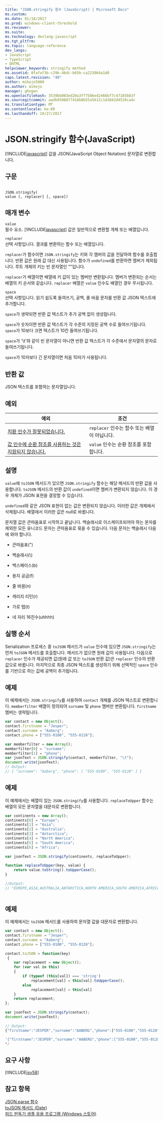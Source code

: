 ```yaml
---
title: "JSON.stringify 함수 (JavaScript) | Microsoft Docs"
ms.custom: 
ms.date: 01/18/2017
ms.prod: windows-client-threshold
ms.reviewer: 
ms.suite: 
ms.technology: devlang-javascript
ms.tgt_pltfrm: 
ms.topic: language-reference
dev_langs:
- JavaScript
- TypeScript
- DHTML
helpviewer_keywords: stringify method
ms.assetid: 0fafaf3b-c29b-46dc-b65b-ca223064a1d0
caps.latest.revision: "40"
author: mikejo5000
ms.author: mikejo
manager: ghogen
ms.openlocfilehash: 3539bb003ed20a3ff7586e42466bf7c47165b83f
ms.sourcegitcommit: aadb9588877418b8b55a5612c1d3842d4520ca4c
ms.translationtype: MT
ms.contentlocale: ko-KR
ms.lasthandoff: 10/27/2017
---
```

# <a name="jsonstringify-function-javascript"></a>JSON.stringify 함수(JavaScript)
[!INCLUDE[javascript](../../javascript/includes/javascript-md.md)] 값을 JSON(JavaScript Object Notation) 문자열로 변환합니다.  
  
## <a name="syntax"></a>구문  
  
```  
  
JSON.stringify(  
value [, replacer] [, space])  
```  
  
## <a name="parameters"></a>매개 변수  
 `value`  
 필수 요소. [!INCLUDE[javascript](../../javascript/includes/javascript-md.md)] 값은 일반적으로 변환할 개체 또는 배열입니다.  
  
 `replacer`  
 선택 사항입니다. 결과를 변환하는 함수 또는 배열입니다.  
  
 `replacer`가 함수이면 `JSON.stringify`는 키와 각 멤버의 값을 전달하여 함수를 호출합니다. 반환 값은 원래 값 대신 사용됩니다. 함수가 `undefined`를 반환하면 멤버가 제외됩니다. 루트 개체의 키는 빈 문자열인 ""입니다.  
  
 `replacer`가 배열이면 배열에 키 값이 있는 멤버만 변환됩니다. 멤버가 변환되는 순서는 배열의 키 순서와 같습니다. `replacer` 배열은 `value` 인수도 배열인 경우 무시됩니다.  
  
 `space`  
 선택 사항입니다. 읽기 쉽도록 들여쓰기, 공백, 줄 바꿈 문자를 반환 값 JSON 텍스트에 추가합니다.  
  
 `space`가 생략되면 반환 값 텍스트가 추가 공백 없이 생성됩니다.  
  
 `space`가 숫자이면 반환 값 텍스트가 각 수준의 지정된 공백 수로 들여쓰기됩니다. `space`가 10보다 크면 텍스트가 10칸 들여쓰기됩니다.  
  
 `space`가 '\t'와 같이 빈 문자열이 아니면 반환 값 텍스트가 각 수준에서 문자열의 문자로 들여쓰기됩니다.  
  
 `space`가 10자보다 긴 문자열이면 처음 10자가 사용됩니다.  
  
## <a name="return-value"></a>반환 값  
 JSON 텍스트를 포함하는 문자열입니다.  
  
## <a name="exceptions"></a>예외  
  
|예외|조건|  
|---------------|---------------|  
|[치환 인수가 잘못되었습니다.](../../javascript/misc/invalid-replacer-argument.md)|`replacer` 인수는 함수 또는 배열이 아닙니다.|  
|[값 인수에 순환 참조를 사용하는 것은 지원되지 않습니다.](../../javascript/misc/circular-reference-in-value-argument-not-supported.md)|`value` 인수는 순환 참조를 포함합니다.|  
  
## <a name="remarks"></a>설명  
 `value`에 `toJSON` 메서드가 있으면 `JSON.stringify` 함수는 해당 메서드의 반환 값을 사용합니다. `toJSON` 메서드의 반환 값이 `undefined`이면 멤버가 변환되지 않습니다. 이 경우 개체가 JSON 표현을 결정할 수 있습니다.  
  
 `undefined`와 같은 JSON 표현이 없는 값은 변환되지 않습니다. 이러한 값은 개체에서 삭제됩니다. 배열에서 이러한 값은 null로 바뀝니다.  
  
 문자열 값은 큰따옴표로 시작하고 끝납니다. 백슬래시로 이스케이프되어야 하는 문자를 제외한 모든 유니코드 문자는 큰따옴표로 묶을 수 있습니다. 다음 문자는 백슬래시 다음에 와야 합니다.  
  
-   큰따옴표(")  
  
-   백슬래시(\\)  
  
-   백스페이스(b)  
  
-   용지 공급(f)  
  
-   줄 바꿈(n)  
  
-   캐리지 리턴(r)  
  
-   가로 탭(t)  
  
-   네 자리 16진수(uhhhh)  
  
## <a name="order-of-execution"></a>실행 순서  
 Serialization 프로세스 중 `toJSON` 메서드가 `value` 인수에 있으면 `JSON.stringify`는 먼저 `toJSON` 메서드를 호출합니다. 메서드가 없으면 원래 값이 사용됩니다. 다음으로 `replacer` 인수가 제공되면 값(원래 값 또는 `toJSON` 반환 값)은 `replacer` 인수의 반환 값으로 바뀝니다. 마지막으로 최종 JSON 텍스트를 생성하기 위해 선택적인 `space` 인수를 기반으로 하는 값에 공백이 추가됩니다.  
  
## <a name="example"></a>예제  
 이 예제에서는 `JSON.stringify`를 사용하여 `contact` 개체를 JSON 텍스트로 변환합니다. `memberfilter` 배열이 정의되어 `surname` 및 `phone` 멤버만 변환됩니다. `firstname` 멤버는 생략됩니다.  
  
```JavaScript  
var contact = new Object();  
contact.firstname = "Jesper";  
contact.surname = "Aaberg";  
contact.phone = ["555-0100", "555-0120"];  
  
var memberfilter = new Array();  
memberfilter[0] = "surname";  
memberfilter[1] = "phone";  
var jsonText = JSON.stringify(contact, memberfilter, "\t");  
document.write(jsonText);  
// Output:   
// { "surname": "Aaberg", "phone": [ "555-0100", "555-0120" ] }  
```  
  
## <a name="example"></a>예제  
 이 예제에서는 배열이 있는 `JSON.stringify`를 사용합니다. `replaceToUpper` 함수는 배열의 모든 문자열을 대문자로 변환합니다.  
  
```JavaScript  
var continents = new Array();  
continents[0] = "Europe";  
continents[1] = "Asia";  
continents[2] = "Australia";  
continents[3] = "Antarctica";  
continents[4] = "North America";  
continents[5] = "South America";  
continents[6] = "Africa";  
  
var jsonText = JSON.stringify(continents, replaceToUpper);  
  
function replaceToUpper(key, value) {  
    return value.toString().toUpperCase();  
}  
  
//Output:  
// "EUROPE,ASIA,AUSTRALIA,ANTARCTICA,NORTH AMERICA,SOUTH AMERICA,AFRICA"  
  
```  
  
## <a name="example"></a>예제  
 이 예제에서는 `toJSON` 메서드를 사용하여 문자열 값을 대문자로 변환합니다.  
  
```JavaScript  
var contact = new Object();   
contact.firstname = "Jesper";  
contact.surname = "Aaberg";  
contact.phone = ["555-0100", "555-0120"];  
  
contact.toJSON = function(key)  
 {  
    var replacement = new Object();  
    for (var val in this)  
    {  
        if (typeof (this[val]) === 'string')  
            replacement[val] = this[val].toUpperCase();  
        else  
            replacement[val] = this[val]  
    }  
    return replacement;  
};  
  
var jsonText = JSON.stringify(contact);  
document.write(jsonText);  
  
// Output:  
{"firstname":"JESPER","surname":"AABERG","phone":["555-0100","555-0120"]}  
  
'{"firstname":"JESPER","surname":"AABERG","phone":["555-0100","555-0120"]}'  
*/  
```  
  
## <a name="requirements"></a>요구 사항  
 [!INCLUDE[jsv58](../../javascript/reference/includes/jsv58-md.md)]  
  
## <a name="see-also"></a>참고 항목  
 [JSON.parse 함수](../../javascript/reference/json-parse-function-javascript.md)   
 [toJSON 메서드 (Date)](../../javascript/reference/tojson-method-date-javascript.md)   
 [피드 판독기 샘플 응용 프로그램 (Windows 스토어)](http://code.msdn.microsoft.com/Feed-reader-sample-99d68cf8)